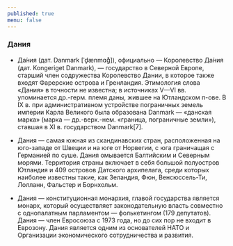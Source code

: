 ```yaml
---
published: true
menu: false
---
```

### Дания

- Да́ния (дат. Danmark [ˈd̥ænmɑɡ̊]), официально — Королевство Да́ния (дат. Kongeriget Danmark), — государство в Северной Европе, старший член содружества Королевство Дании, в которое также входят Фарерские острова и Гренландия. Этимология слова «Дания» в точности не известна; в источниках V—VI вв. упоминается др.-герм. племя даны, жившее на Ютландском п-ове. В IX в. при административном устройстве пограничных земель империи Карла Великого была образована Danmark — «данская марка» (марка — др.-верх.-нем. «граница, пограничные земли»), ставшая в XI в. государством Danmark[7].

- Дания — самая южная из скандинавских стран, расположенная на юго-западе от Швеции и на юге от Норвегии, с юга граничащая с Германией по суше. Дания омывается Балтийским и Северным морями. Территория страны включает в себя большой полуостров Ютландия и 409 островов Датского архипелага, среди которых наиболее известны такие, как Зеландия, Фюн, Венсюссель-Ти, Лолланн, Фальстер и Борнхольм.

- Дания — конституционная монархия, главой государства является монарх, который осуществляет законодательную власть совместно с однопалатным парламентом — фолькетингом (179 депутатов). Дания — член Евросоюза с 1973 года, но до сих пор не входит в Еврозону. Дания является одним из основателей НАТО и Организации экономического сотрудничества и развития.
